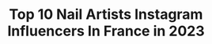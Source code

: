 ---
title: Top 10 Nail Artists Instagram Influencers In France in 2023
description: >-
  Find top nail artists Instagram influencers in France in 2023. Most popular hashtags: #nails #nailsofinstagram #nailsonfleek #nailstagram.
platform: Instagram
hits: 42
text_top: See the most popular Instagram profiles on inBeat.
text_bottom: inBeat has 42 Instagram influencers like this in France for you to connect with.
profiles:
  - username: "corasunsetarts"
    fullname: >-
      Nail Artist ϕ
    bio: >-
      𓂀 CORALIE. //📍ORLÉANS 🇫🇷 ✏ NAIL ARTIST 🖇 MODE🖇 PAINTINGS🎨👀💅🏽💯 ✨ ALL HANDPAINTED /🔍🖌💥 ❌ NO STICKERS ❌ 📩Contact Pro : corasunsetarts@gmail.com
    location: "France"
    followers: 33592
    engagement: 214
    commentsToLikes: 0.080111
    id: ck15r07jz5hhu0i19fvoxbkuc
    verified: false
    hashtags: "#halloween, #style, #nailart, #nailartist"
  - username: "melison_ig"
    fullname: >-
      MELISON
    bio: >-
      •Dancer •Choreographer •Youtuber •Nail Artist | Mongolia's got talent 2018 3rd place 🇲🇳 | 🛑YOUTUBE CHANNEL 👇🏻👇🏻👇🏻
    location: "France"
    followers: 94550
    engagement: 536
    commentsToLikes: 0.015476
    id: ck15rd2797bmc0i19bq9933ir
    verified: false
    hashtags: "#makeup, #igersmongolia, #ubeveryday, #photography"
  - username: "vanessa.nailart"
    fullname: >-
      Vanessa Nail Art
    bio: >-
      Nail Artist & Educator 🇫🇷 Ambassador & Trainer ❤Jet Set Beauty❤ Products www.jet-set-store.de
    location: "France"
    followers: 39986
    engagement: 565
    commentsToLikes: 0.010237
    id: ck9wor30t68t00j78vsii456i
    verified: false
    hashtags: "#nailtrends, #nailart, #nailpromagazine, #nailtech"
  - username: "solisbeautys"
    fullname: >-
      Solis Beauty'S
    bio: >-
      FRENCH MAKE UP ARTIST 🙏🏿 NAILS ARTIST💅🏿 FRENCH ENTREPRENEUR ⚖️💶 FRENCH CURVY STYLE 👠👗
    location: "France"
    followers: 6508
    engagement: 510
    commentsToLikes: 0.024727
    id: ck5ck62bxw7q40i11dj9fcnsu
    verified: false
    hashtags: "#repasdusoir, #redlips, #contouring, #crazygirl"
  - username: "alexandrasnobl"
    fullname: >-
      Alexandra Snóbl
    bio: >-
      European Champion Nail Designer, International Trainer #naildesigner #nailartist Contact: snobl.a@gmail.com Contact languages: Hungarian, English
    location: "France"
    followers: 26654
    engagement: 113
    commentsToLikes: 0.013229
    id: ck13ac2b8pnwn0i19g9952unc
    verified: false
    hashtags: "#moyrastamping, #dollypartonchallenge, #frenchnails, #lovestamping"
  - username: "mel_beautynails"
    fullname: >-
      𝗠𝗲𝗹 𝗕𝗲𝗮𝘂𝘁𝘆𝗡𝗮𝗶𝗹𝘀
    bio: >-
      ℕ𝕒𝕚𝕝𝕤 𝔹𝕪 𝕄 .🇫🇷 ℕ𝕒𝕚𝕝 𝔸𝕣𝕥𝕚𝕤𝕥 & ℕ𝕒𝕚𝕝 𝕋𝕣𝕒𝕚𝕟𝕖𝕣 💅🏼 @lockdown.masterclass.2 𝗔𝗺𝗯𝗮𝘀𝘀𝗮𝗱𝗼𝗿 𝗳𝗼𝗿 @jet_set_beauty_nails💗 𝒲𝑜𝓇𝓀 𝓌𝒾𝓉𝒽 𝓅𝒶𝓈𝓈𝒾𝑜𝓃❤️
    location: "France"
    followers: 19904
    engagement: 437
    commentsToLikes: 0.129093
    id: ckapamjo0wpfb0i78qouilw6x
    verified: false
    hashtags: "#frenchmanicure, #nailartists, #coffinnails, #nailsmagazine"
  - username: "naildbyk"
    fullname: >-
      KATIA KATALINA
    bio: >-
      𝙰𝙼𝙱𝙰𝚂𝚂𝙰𝙳𝚁𝙸𝙲𝙴 @justnails_official ♡ prise de rdv sur le site uniquement
    location: "France"
    followers: 27198
    engagement: 269
    commentsToLikes: 0.016697
    id: ck5cie6ryshpi0i11o4p9imog
    verified: false
    hashtags: ""
  - username: "nailsartparis_"
    fullname: >-
      Nails Art By Lonna 💅🏻
    bio: >-
      💅 Nail spécialiste, My Work! 📍Paris, Noisy Le grand Prise’s de Rendez-vous en DM
    location: "France"
    followers: 44119
    engagement: 465
    commentsToLikes: 0.009220
    id: ck5cb2wabemjg0i119z8zebyc
    verified: false
    hashtags: "#nailsblue, #nailstagram, #nailspink, #nailsstyle"
  - username: "lilicreuk"
    fullname: >-
      LILI CREUK - NAIL ARTIST PARIS
    bio: >-
      💎 RDV - FORMATION - FASHION - EVENT 💅 @the_gelbottle_inc brand ambassador 📍 Owner of @aulocalparis 💌 lilicreuk@gmail.com -pro only
    location: "France"
    followers: 25016
    engagement: 336
    commentsToLikes: 0.026209
    id: ck55p1iiv9mbe0i110by28rpy
    verified: false
    hashtags: "#blingnails, #nailsofinstagram, #nails, #nailart"
  - username: "melmagicworld"
    fullname: >-
      ♡ 𝔪𝔢𝔩             🎃
    bio: >-
      French Inked Girl ☞ Slytherin | Disney Girl ☞ Theme park | Geek ☞ 90s Child Avignon | Montpellier . ↓ ↓ ↓ ↓ ↓
    location: "France"
    followers: 14419
    engagement: 1428
    commentsToLikes: 0.053268
    id: ck8taq0j7smrf0j78w7mb5c1a
    verified: false
    hashtags: "#inkedmodel, #witch, #disneystyle, #grungestyle"
---